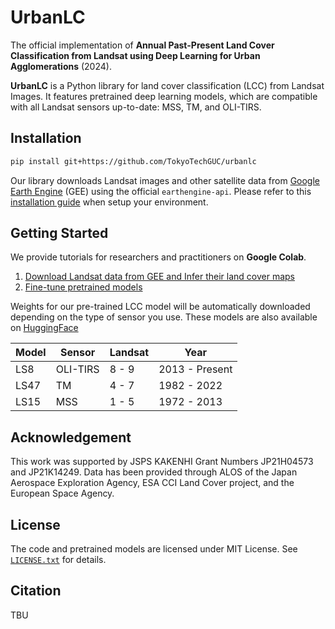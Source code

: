 # UrbanLC

<!-- # Diffusion Sampling with Momentum
[![][Arxiv]][Arxiv-link] [![][colab]][colab-link] [![][huggingface]][huggingface-link] -->

The official implementation of **Annual Past-Present Land Cover Classification from Landsat using Deep Learning for Urban Agglomerations** (2024).

**UrbanLC** is a Python library for land cover classification (LCC) from Landsat Images. It features pretrained deep learning models, which are compatible with all Landsat sensors up-to-date: MSS, TM, and OLI-TIRS. 
<!-- Documentation is availiable here. -->

## Installation

```bash
pip install git+https://github.com/TokyoTechGUC/urbanlc
```

Our library downloads Landsat images and other satellite data from [Google Earth Engine](https://developers.google.com/earth-engine/datasets) (GEE) using the official ```earthengine-api```. Please refer to this [installation guide](https://developers.google.com/earth-engine/guides/python_install) when setup your environment.

## Getting Started

We provide tutorials for researchers and practitioners on **Google Colab**. 

1. [Download Landsat data from GEE and Infer their land cover maps](https://colab.research.google.com/drive/1QltyFvjCqHFOj1NYeAt3gBaJRoQ11lLH?usp=sharing)
2. [Fine-tune pretrained models](https://colab.research.google.com/drive/11zWrYzU4pRFxZR9FWYmI3Yx2KGH6EDiW?usp=sharing)

Weights for our pre-trained LCC model will be automatically downloaded depending on the type of sensor you use. These models are also available on [HuggingFace](https://huggingface.co/sincostanx/urbanlc/tree/main)

| Model     | Sensor | Landsat | Year |
|---------------|------------------|---------|-----------------|
| LS8 | OLI-TIRS  | 8 - 9    | 2013 - Present   |
| LS47 | TM          | 4 - 7   | 1982 - 2022 |
| LS15 | MSS          | 1 - 5   | 1972 - 2013 |

## Acknowledgement

This work was supported by JSPS KAKENHI Grant Numbers JP21H04573 and JP21K14249. Data has been provided through ALOS of the Japan Aerospace Exploration Agency, ESA CCI Land Cover project, and the European Space Agency.

## License

The code and pretrained models are licensed under MIT License. See [`LICENSE.txt`](LICENSE.txt) for details.

## Citation

TBU